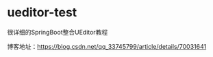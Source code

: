 # ueditor-test
很详细的SpringBoot整合UEditor教程

博客地址：https://blog.csdn.net/qq_33745799/article/details/70031641
